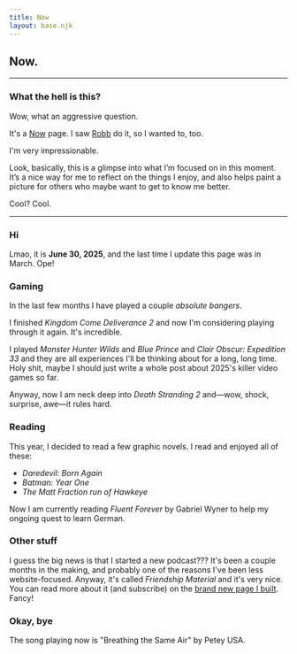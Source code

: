 ```yaml
---
title: Now
layout: base.njk
---
```


## Now.
---

### What the hell is this?
Wow, what an aggressive question.

It's a [Now](https://nownownow.com/about) page. I saw [Robb](https://rknight.me/now/) do it, so I wanted to, too.

I'm very impressionable.

Look, basically, this is a glimpse into what I’m focused on in this moment. It’s a nice way for me to reflect on the things I enjoy, and also helps paint a picture for others who maybe want to get to know me better.

Cool? Cool.

---


### Hi

Lmao, it is **June 30, 2025**, and the last time I update this page was in March. Ope!

### Gaming

In the last few months I have played a couple *absolute bangers*.

I finished *Kingdom Come Deliverance 2* and now I'm considering playing through it again. It's incredible.

I played *Monster Hunter Wilds* and *Blue Prince* and *Clair Obscur: Expedition 33* and they are all experiences I'll be thinking about for a long, long time. Holy shit, maybe I should just write a whole post about 2025's killer video games so far.

Anyway, now I am neck deep into *Death Stranding 2* and—wow, shock, surprise, awe—it rules hard.

### Reading

This year, I decided to read a few graphic novels. I read and enjoyed all of these:

- *Daredevil: Born Again*
- *Batman: Year One*
- *The Matt Fraction run of Hawkeye*

Now I am currently reading *Fluent Forever* by Gabriel Wyner to help my ongoing quest to learn German.

### Other stuff

I guess the big news is that I started a new podcast??? It's been a couple months in the making, and probably one of the reasons I've been less website-focused. Anyway, it's called *Friendship Material* and it's very nice. You can read more about it (and subscribe) on the [brand new page I built](https://gkeenan.co/podcasts/). Fancy!

### Okay, bye

The song playing now is "Breathing the Same Air" by Petey USA.